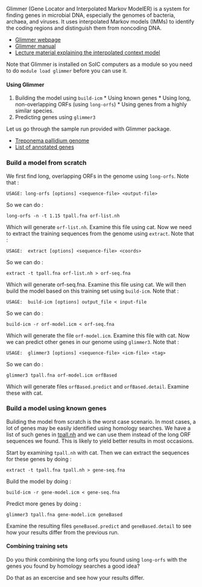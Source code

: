 Glimmer (Gene Locator and Interpolated Markov ModelER) is a system for finding genes in microbial DNA, especially the genomes of bacteria, archaea, and viruses.
It uses interpolated Markov models (IMMs) to identify the coding regions and distinguish them from noncoding DNA.

  * [Glimmer webpage](http://ccb.jhu.edu/software/glimmer/index.shtml)
  * [Glimmer manual](http://ccb.jhu.edu/software/glimmer/glim302notes.pdf)
  * [Lecture material explaining the interpolated context model](http://courses.cs.washington.edu/courses/cse527/00wi/lectures/lect14.pdf)

Note that Glimmer is installed on SoIC computers as a module so you need to do `module load glimmer` before you can use it.

#### Using Glimmer

  1. Building the model using `build-icm`
    * Using known genes
    * Using long, non-overlapping ORFs (using `long-orfs`)
    * Using genes from a highly similar species.
  2. Predicting genes using `glimmer3`


Let us go through the sample run provided with Glimmer package.

  * [Treponema pallidium genome](tpall.fna)
  * [List of annotated genes](tpall.nh)

### Build a model from scratch

We first find long, overlapping ORFs in the genome using `long-orfs`.
Note that :

`USAGE: long-orfs [options] <sequence-file> <output-file>`

So we can do :

`long-orfs -n -t 1.15 tpall.fna orf-list.nh`

Which will generate `orf-list.nh`.
Examine this file using cat.
Now we need to extract the training sequences from the genome using `extract`. Note that :

`USAGE:  extract [options] <sequence-file> <coords>`

So we can do  :

`extract -t tpall.fna orf-list.nh > orf-seq.fna`

Which will generate orf-seq.fna.
Examine this file using cat.
We will then build the model based on this training set using `build-icm`.
Note that :   

`USAGE:  build-icm [options] output_file < input-file`

So we can do :

`build-icm -r orf-model.icm < orf-seq.fna`

Which will generate the file `orf-model.icm`.
Examine this file with cat.
Now we can predict other genes in our genome using `glimmer3`. Note that :

`USAGE:  glimmer3 [options] <sequence-file> <icm-file> <tag>`

So we can do :

`glimmer3 tpall.fna orf-model.icm orfBased`

Which will generate files `orfBased.predict` and `orfBased.detail`.
Examine these with cat.

### Build a model using known genes

Building the model from scratch is the worst case scenario.
In most cases, a lot of genes may be easily identified using homology searches.
We have a list of such genes in [tpall.nh](tpall.nh) and we can use them instead of the long ORF sequences we found.
This is likely to yield better results in most occasions.

Start by examining `tpall.nh` with cat.
Then we can extract the sequences for these genes by doing :

`extract -t tpall.fna tpall.nh > gene-seq.fna`

Build the model by doing :

`build-icm -r gene-model.icm < gene-seq.fna`

Predict more genes by doing :

`glimmer3 tpall.fna gene-model.icm geneBased`

Examine the resulting files `geneBased.predict` and `geneBased.detail` to see how your results differ from the previous run.

#### Combining training sets

Do you think combining the long orfs you found using `long-orfs` with the genes you found by homology searches a good idea?

Do that as an excercise and see how your results differ.
